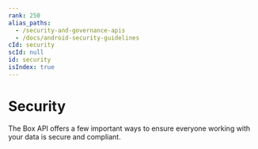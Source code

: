 ```yaml
---
rank: 250
alias_paths:
  - /security-and-governance-apis
  - /docs/android-security-guidelines
cId: security
scId: null
id: security
isIndex: true
---
```

# Security

The Box API offers a few important ways to ensure everyone working with your data is secure and compliant.

